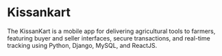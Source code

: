 # Kissankart
The KissanKart is a mobile app for delivering agricultural tools to farmers, featuring buyer and seller interfaces, secure transactions, and real-time tracking using Python, Django, MySQL, and ReactJS.
